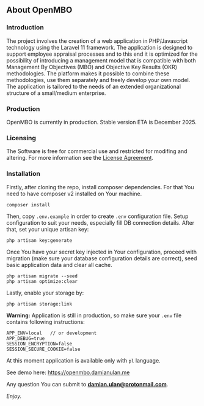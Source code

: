 ## About OpenMBO

### Introduction

The project involves the creation of a web application in PHP/Javascript technology using the Laravel 11 framework.
The application is designed to support employee appraisal processes and to this end it is optimized for the possibility of introducing a management model that is compatible with both Management By Objectives (MBO) and Objective Key Results (OKR) methodologies. The platform makes it possible to combine these methodologies, use them separately and freely develop your own model. The application is tailored to the needs of an extended organizational structure of a small/medium enterprise.

### Production

OpenMBO is currently in production. Stable version ETA is December 2025.

### Licensing

The Software is free for commercial use and restricted for modifing and altering. For more information see the [License Agreement](LICENSE.md).

### Installation

Firstly, after cloning the repo, install composer dependencies. For that You need to have composer v2 installed on Your machine.

```
composer install
```

Then, copy `.env.example` in order to create `.env` configuration file. Setup configuration to suit your needs, especially fill DB connection details. After that, set your unique artisan key:

```
php artisan key:generate
```

Once You have your secret key injected in Your configuration, proceed with migration (make sure your database configuration details are correct), seed basic application data and clear all cache.

```
php artisan migrate --seed
php artisan optimize:clear
```

Lastly, enable your storage by:

```
php artisan storage:link
```

**Warning:** Application is still in production, so make sure your `.env` file contains following instructions:

```
APP_ENV=local   // or development
APP_DEBUG=true
SESSION_ENCRYPTION=false
SESSION_SECURE_COOKIE=false
```

At this moment application is available only with `pl` language.

See demo here: https://openmbo.damianulan.me

Any question You can submit to **damian.ulan@protonmail.com**.

_Enjoy._
